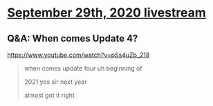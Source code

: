 # [September 29th, 2020 livestream](../2020-09-29.md)
## Q&A: When comes Update 4?
https://www.youtube.com/watch?v=pSs4uZb_218
> when comes update four uh beginning of
> 
> 2021 yes sir next year
> 
> almost got it right
> 

